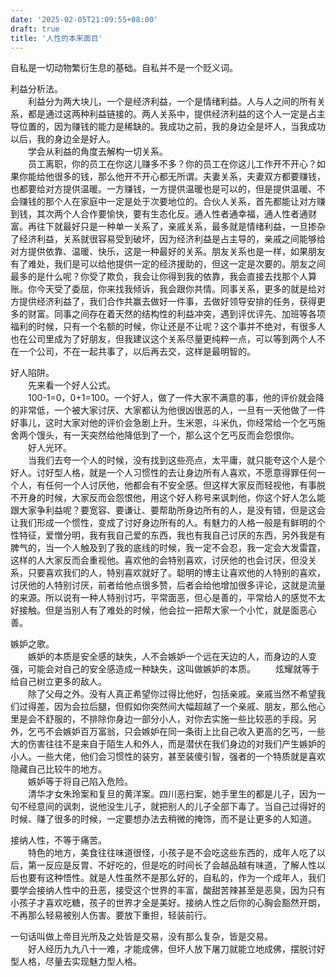 ```yaml
---
date: '2025-02-05T21:09:55+08:00'
draft: true
title: '人性的本来面目'
---
```

自私是一切动物繁衍生息的基础。自私并不是一个贬义词。

利益分析法。  
　　利益分为两大块儿，一个是经济利益，一个是情绪利益。人与人之间的所有关系，都是通过这两种利益链接的。两人关系中，提供经济利益的这个人一定是占主导位置的，因为赚钱的能力是稀缺的。我成功之前，我的身边全是坏人，当我成功以后，我的身边全是好人。  
　　学会从利益的角度去解构一切关系。  
　　员工离职，你的员工在你这儿赚多不多？你的员工在你这儿工作开不开心？如果你能给他很多的钱，那么他开不开心都无所谓。夫妻关系，夫妻双方都要赚钱，也都要给对方提供温暖。一方赚钱，一方提供温暖也是可以的，但是提供温暖、不会赚钱的那个人在家庭中一定是处于次要地位的。合伙人关系，首先都能让对方赚到钱，其次两个人合作要愉快，要有生态化反。通人性者通幸福，通人性者通财富。再往下就最好只是一种单一关系了，亲戚关系，最多就是情绪利益，一旦掺杂了经济利益，关系就很容易受到破坏，因为经济利益是占主导的，亲戚之间能够给对方提供依靠、温暖、快乐，这是一种最好的关系。朋友关系也是一样，如果朋友有了难处，我们是可以给他提供一定的经济援助的，但这一定是次要的。朋友之间最多的是什么呢？你受了欺负，我会让你得到我的依靠，我会直接去找那个人算账。你今天受了委屈，你来找我倾诉，我会跟你共情。同事关系，更多的就是给对方提供经济利益了，我们合作共赢去做好一件事，去做好领导安排的任务，获得更多的财富。同事之间存在着天然的结构性的利益冲突，遇到评优评先、加班等各项福利的时候，只有一个名额的时候，你让还是不让呢？这个事并不绝对，有很多人也在公司里成为了好朋友，但我建议这个关系尽量更纯粹一点，可以等到两个人不在一个公司，不在一起共事了，以后再去交，这样是最明智的。

好人陷阱。  
　　先来看一个好人公式。  
　　100-1=0，0+1=100。一个好人，做了一件大家不满意的事，他的评价就会降的非常低，一个被大家讨厌、大家都认为他很凶很恶的人，一旦有一天他做了一件好事儿，这时大家对他的评价会急剧上升。生米恩，斗米仇，你经常给一个乞丐施舍两个馒头，有一天突然给他降低到了一个，那么这个乞丐反而会怨恨你。  
　　好人光环。  
　　当我们去夸一个人的时候，没有找到这些亮点，太平庸，就只能夸这个人是个好人。讨好型人格，就是一个人习惯性的去让身边所有人喜欢，不愿意得罪任何一个人，有任何一个人讨厌他，他都会有不安全感。但这样大家反而轻视他，有事脱不开身的时候，大家反而会怨恨他，用这个好人称号来讽刺他，你这个好人怎么能跟大家争利益呢？要宽容、要谦让、要帮助所身边所有的人，是没有错，但是这会让我们形成一个惯性，变成了讨好身边所有的人。有魅力的人格一般是有鲜明的个性特征，爱憎分明，我有我自己爱的东西，我也有我自己讨厌的东西，另外我是有脾气的，当一个人触及到了我的底线的时候，我一定不会忍，我一定会大发雷霆，这样的人大家反而会重视他。喜欢他的会特别喜欢，讨厌他的也会讨厌，但没关系，只要喜欢我们的人，特别喜欢就好了。聪明的博主让喜欢他的人特别的喜欢，讨厌他的人特别讨厌，前者给他点很多赞，后者会给他增加很多评论，这就是流量的来源。所以说有一种人特别讨巧，平常面恶，但心是善的，平常给人的感觉不太好接触。但是当别人有了难处的时候，他会拉一把帮大家一个小忙，就是面恶心善。

嫉妒之歌。  
　　嫉妒的本质是安全感的缺失，人不会嫉妒一个远在天边的人，而身边的人变强，可能会对自己的安全感造成一种缺失，这叫做嫉妒的本质。
　　炫耀就等于给自己树立更多的敌人。  
　　除了父母之外。没有人真正希望你过得比他好，包括亲戚。亲戚当然不希望我们过得差，因为会拉后腿，但假如你突然间大幅超越了一个亲戚、朋友，那么他心里是会不舒服的，不排除你身边一部分小人，对你去实施一些比较恶的手段。另外，乞丐不会嫉妒百万富翁，只会嫉妒在同一条街上比自己收入更高的乞丐，一些大的伤害往往不是来自于陌生人和外人，而是潜伏在我们身边的对我们产生嫉妒的小人。一些大佬，他们会习惯性的装穷，甚至装傻引智，强者的一个特质就是喜欢隐藏自己比较牛的地方。  
　　嫉妒等于将自己陷入危险。  
　　清华才女朱玲案和复旦的黄洋案。四川恶扫案，她手里生的都是儿子，因为一句不经意间的讽刺，说他没生儿子，就把别人的儿子全部下毒了。当自己过得好的时候、赚了很多的时候，一定要想办法去稍微的掩饰，而不是让更多的人知道。

接纳人性，不等于痛苦。  
　　特色的地方，美食往往味道很怪，小孩子是不会吃这些东西的，成年人吃了以后，第一反应是反胃、不好吃的，但是吃的时间长了会越品越有味道，了解人性以后也要有这种悟性。就是人性虽然不是那么好的，自私的，作为一个成年人，我们要学会接纳人性中的丑恶，接受这个世界的丰富，酸甜苦辣甚至是恶臭，因为只有小孩子才喜欢吃糖，孩子的世界才全是美好。接纳人性之后你的心胸会豁然开朗，不再那么轻易被别人伤害。要放下重担，轻装前行。

一句话叫做上帝目光所及之处皆是交易，没有那么复杂，皆是交易。  
　　好人经历九九八十一难，才能成佛，但坏人放下屠刀就能立地成佛，摆脱讨好型人格，尽量去实现魅力型人格。
